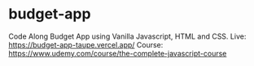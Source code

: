 # budget-app
Code Along Budget App using Vanilla Javascript, HTML and CSS.
Live: https://budget-app-taupe.vercel.app/
Course: https://www.udemy.com/course/the-complete-javascript-course
